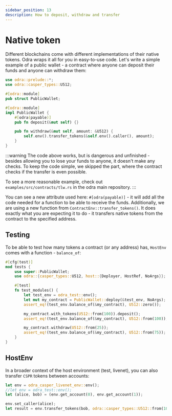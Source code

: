 ```yaml
---
sidebar_position: 13
description: How to deposit, withdraw and transfer
---
```


# Native token
Different blockchains come with different implementations of their native tokens. Odra wraps it all for you
in easy-to-use code. Let's write a simple example of a public wallet - a contract where anyone can deposit
their funds and anyone can withdraw them:

```rust title="examples/src/features/native_token.rs"
use odra::prelude::*;
use odra::casper_types::U512;

#[odra::module]
pub struct PublicWallet;

#[odra::module]
impl PublicWallet {
    #[odra(payable)]
    pub fn deposit(&mut self) {}

    pub fn withdraw(&mut self, amount: &U512) {
        self.env().transfer_tokens(&self.env().caller(), amount);
    }
}
```

:::warning
The code above works, but is dangerous and unfinished - besides allowing you to lose your funds to anyone, it doesn't make
any checks. To keep the code simple, we skipped the part, where the contract checks if the transfer is
even possible.

To see a more reasonable example, check out `examples/src/contracts/tlw.rs` in the odra main repository.
:::

You can see a new attribute used here: `#[odra(payable)]` - it will add all the code needed for a function to
be able to receive the funds. Additionally, we are using a new function from `ContractEnv::transfer_tokens()`.
It does exactly what you are expecting it to do - it transfers native tokens from the contract to the
specified address.

## Testing
To be able to test how many tokens a contract (or any address) has, `HostEnv` comes with a function -
`balance_of`:

```rust title="examples/src/features/native_token.rs"
#[cfg(test)]
mod tests {
    use super::PublicWallet;
    use odra::{casper_types::U512, host::{Deployer, HostRef, NoArgs}};

    #[test]
    fn test_modules() {
        let test_env = odra_test::env();
        let mut my_contract = PublicWallet::deploy(&test_env, NoArgs);
        assert_eq!(test_env.balance_of(&my_contract), U512::zero());

        my_contract.with_tokens(U512::from(100)).deposit();
        assert_eq!(test_env.balance_of(&my_contract), U512::from(100));

        my_contract.withdraw(U512::from(25));
        assert_eq!(test_env.balance_of(&my_contract), U512::from(75));
    }
}
```

## HostEnv
In a broader context of the host environment (test, livenet), you can also transfer `CSPR` tokens between accounts:

```rust showLineNumbers
let env = odra_casper_livenet_env::env();
//let env = odra_test::env();
let (alice, bob) = (env.get_account(0), env.get_account(1));

env.set_caller(alice);
let result = env.transfer_tokens(bob, odra::casper_types::U512::from(100));
```
